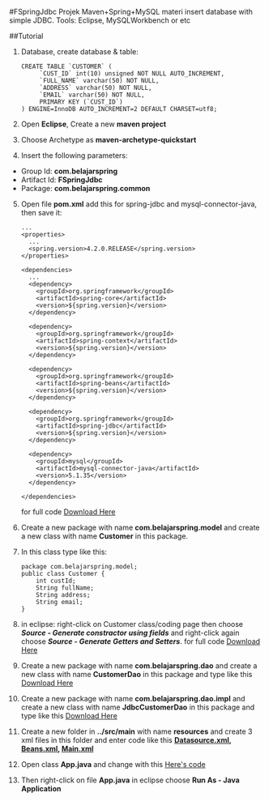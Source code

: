 #FSpringJdbc
Projek Maven+Spring+MySQL materi insert database with simple JDBC.
Tools: Eclipse, MySQLWorkbench or etc

##Tutorial
1. Database, create database & table:
    ```
    CREATE TABLE `CUSTOMER` (
         `CUST_ID` int(10) unsigned NOT NULL AUTO_INCREMENT,
         `FULL_NAME` varchar(50) NOT NULL,
         `ADDRESS` varchar(50) NOT NULL,
         `EMAIL` varchar(50) NOT NULL,
         PRIMARY KEY (`CUST_ID`)
    ) ENGINE=InnoDB AUTO_INCREMENT=2 DEFAULT CHARSET=utf8;
    ```

2. Open **Eclipse**, Create a new **maven project**
3. Choose Archetype as **maven-archetype-quickstart**
4. Insert the following parameters:
  * Group Id: **com.belajarspring**
  * Artifact Id: **FSpringJdbc**
  * Package: **com.belajarspring.common**

5. Open file **pom.xml** add this for spring-jdbc and mysql-connector-java, then save it:
    ```
    ...
    <properties>
      ...
      <spring.version>4.2.0.RELEASE</spring.version>
    </properties>

    <dependencies>
      ...
      <dependency>
        <groupId>org.springframework</groupId>
        <artifactId>spring-core</artifactId>
        <version>${spring.version}</version>
      </dependency>

      <dependency>
        <groupId>org.springframework</groupId>
        <artifactId>spring-context</artifactId>
        <version>${spring.version}</version>
      </dependency>

      <dependency>
        <groupId>org.springframework</groupId>
        <artifactId>spring-beans</artifactId>
        <version>${spring.version}</version>
      </dependency>

      <dependency>
        <groupId>org.springframework</groupId>
        <artifactId>spring-jdbc</artifactId>
        <version>${spring.version}</version>
      </dependency>

      <dependency>
        <groupId>mysql</groupId>
        <artifactId>mysql-connector-java</artifactId>
        <version>5.1.35</version>
      </dependency>

    </dependencies>
    ```
    for full code [Download Here](https://github.com/firmanprogrammer/FSpringJdbc/blob/master/pom.xml)
    
6. Create a new package with name **com.belajarspring.model** and create a new class with name **Customer** in this package.

7. In this class type like this:
    ```
    package com.belajarspring.model;
    public class Customer {
        int custId;
        String fullName;
        String address;
        String email;
    }
    ```
    
8. in eclipse: right-click on Customer class/coding page then choose ***Source - Generate constractor using fields*** and right-click again choose ***Source - Generate Getters and Setters***. for full code [Download Here](https://github.com/firmanprogrammer/FSpringJdbc/blob/master/src/main/java/com/belajarspring/model/Customer.java)

9. Create a new package with name **com.belajarspring.dao** and create a new class with name **CustomerDao** in this package and type like this [Download Here](https://github.com/firmanprogrammer/FSpringJdbc/blob/master/src/main/java/com/belajarspring/dao/CustomerDao.java)

10. Create a new package with name **com.belajarspring.dao.impl** and create a new class with name **JdbcCustomerDao** in this package and type like this [Download Here](https://github.com/firmanprogrammer/FSpringJdbc/blob/master/src/main/java/com/belajarspring/dao/impl/JdbcCustomerDao.java)

11. Create a new folder in **../src/main** with name **resources** and create 3 xml files in this folder and enter code like this **[Datasource.xml](https://github.com/firmanprogrammer/FSpringJdbc/blob/master/src/main/resources/Datasource.xml), [Beans.xml](https://github.com/firmanprogrammer/FSpringJdbc/blob/master/src/main/resources/Beans.xml), [Main.xml](https://github.com/firmanprogrammer/FSpringJdbc/blob/master/src/main/resources/Main.xml)**

12. Open class **App.java** and change with this [Here's code](https://github.com/firmanprogrammer/FSpringJdbc/blob/3fb95566dcba9de9ffa050539c5dec0db1f0f5e2/src/main/java/com/belajarspring/common/App.java)

13. Then right-click on file **App.java** in eclipse choose **Run As - Java Application**

